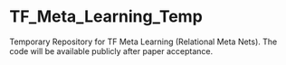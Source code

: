 # TF_Meta_Learning_Temp
Temporary Repository for TF Meta Learning (Relational Meta Nets). The code will be available publicly after paper acceptance.
